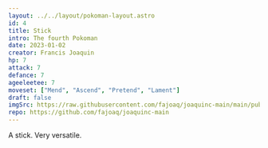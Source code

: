 ```yaml
---
layout: ../../layout/pokoman-layout.astro
id: 4
title: Stick
intro: The fourth Pokoman
date: 2023-01-02
creator: Francis Joaquin
hp: 7
attack: 7
defance: 7
ageeleetee: 7
moveset: ["Mend", "Ascend", "Pretend", "Lament"]
draft: false
imgSrc: https://raw.githubusercontent.com/fajoaq/joaquinc-main/main/public/static/site/site-image.png
repo: https://github.com/fajoaq/joaquinc-main
---
```


A stick. Very versatile.
